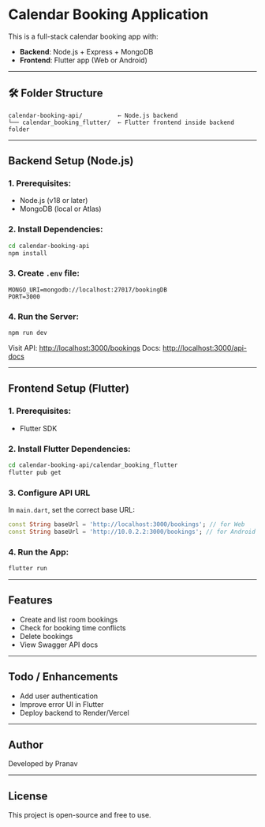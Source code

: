 #  Calendar Booking Application

This is a full-stack calendar booking app with:

*  **Backend**: Node.js + Express + MongoDB
*  **Frontend**: Flutter app (Web or Android)

---

## 🛠 Folder Structure

```
calendar-booking-api/          ← Node.js backend
└── calendar_booking_flutter/  ← Flutter frontend inside backend folder
```

---

##  Backend Setup (Node.js)

### 1. Prerequisites:

* Node.js (v18 or later)
* MongoDB (local or Atlas)

### 2. Install Dependencies:

```bash
cd calendar-booking-api
npm install
```

### 3. Create `.env` file:

```env
MONGO_URI=mongodb://localhost:27017/bookingDB
PORT=3000
```

### 4. Run the Server:

```bash
npm run dev
```

Visit API: [http://localhost:3000/bookings](http://localhost:3000/bookings)
Docs: [http://localhost:3000/api-docs](http://localhost:3000/api-docs)

---

##  Frontend Setup (Flutter)

### 1. Prerequisites:

* Flutter SDK

### 2. Install Flutter Dependencies:

```bash
cd calendar-booking-api/calendar_booking_flutter
flutter pub get
```

### 3. Configure API URL

In `main.dart`, set the correct base URL:

```dart
const String baseUrl = 'http://localhost:3000/bookings'; // for Web
const String baseUrl = 'http://10.0.2.2:3000/bookings'; // for Android
```

### 4. Run the App:

```bash
flutter run
```

---

##  Features

* Create and list room bookings
* Check for booking time conflicts
* Delete bookings
* View Swagger API docs

---

##  Todo / Enhancements

* Add user authentication
* Improve error UI in Flutter
* Deploy backend to Render/Vercel

---

##  Author

Developed by Pranav

---

##  License

This project is open-source and free to use.
